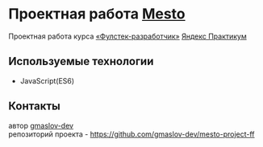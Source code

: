 # Проектная работа [Mesto](https://gmaslov-dev.github.io/mesto-project-ff/)
Проектная работа курса [«Фулстек-разработчик»](https://practicum.yandex.ru/fullstack-developer/?from=catalog) [Яндекс Практикум](https://practicum.yandex.ru/)

## Используемые технологии
- JavaScript(ES6)

## Контакты  
автор [gmaslov-dev](https://github.com/gmaslov-dev)  
репозиторий проекта - https://github.com/gmaslov-dev/mesto-project-ff